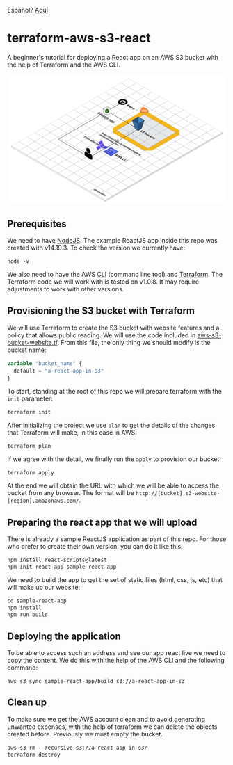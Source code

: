 Español? [Aquí](README.es.md)

# terraform-aws-s3-react

A beginner's tutorial for deploying a React app on an AWS S3 bucket with the help of Terraform and the AWS CLI.

![Diagram](/img/diagram.png?raw=true 'Diagram')

## Prerequisites

We need to have [NodeJS](https://nodejs.org/es/download/ 'NodeJS Download Page'). The example ReactJS app inside this repo was created with v14.19.3. To check the version we currently have:

```console
node -v
```

We also need to have the AWS [CLI](https://docs.aws.amazon.com/cli/latest/userguide/getting-started-install.html) (command line tool) and [Terraform](https://www.terraform.io/downloads). The Terraform code we will work with is tested on v1.0.8. It may require adjustments to work with other versions.

## Provisioning the S3 bucket with Terraform

We will use Terraform to create the S3 bucket with website features and a policy that allows public reading. We will use the code included in [aws-s3-bucket-website.tf](aws-s3-bucket-website.tf). From this file, the only thing we should modify is the bucket name:

```terraform
variable "bucket_name" {
  default = "a-react-app-in-s3"
}
```

To start, standing at the root of this repo we will prepare terraform with the `init` parameter:

```console
terraform init
```

After initializing the project we use `plan` to get the details of the changes that Terraform will make, in this case in AWS:

```console
terraform plan
```

If we agree with the detail, we finally run the `apply` to provision our bucket:

```console
terraform apply
```

At the end we will obtain the URL with which we will be able to access the bucket from any browser. The format will be `http://[bucket].s3-website-[region].amazonaws.com/`.

## Preparing the react app that we will upload

There is already a sample ReactJS application as part of this repo. For those who prefer to create their own version, you can do it like this:

```console
npm install react-scripts@latest
npm init react-app sample-react-app
```

We need to build the app to get the set of static files (html, css, js, etc) that will make up our website:

```console
cd sample-react-app
npm install
npm run build
```

## Deploying the application

To be able to access such an address and see our app react live we need to copy the content. We do this with the help of the AWS CLI and the following command:

```console
aws s3 sync sample-react-app/build s3://a-react-app-in-s3
```

## Clean up

To make sure we get the AWS account clean and to avoid generating unwanted expenses, with the help of terraform we can delete the objects created before. Previously we must empty the bucket.

```console
aws s3 rm --recursive s3://a-react-app-in-s3/
terraform destroy
```
